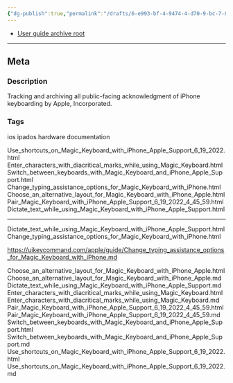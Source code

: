 ```yaml
---
{"dg-publish":true,"permalink":"/drafts/6-e993-bf-4-9474-4-d70-9-bc-7-8-fd-8-e74-cfbad-2/","dgHomeLink":true,"dgPassFrontmatter":false}
---
```



- [User guide archive root](https://uikeycommand.com/apple/guide/)

---

## Meta

### Description

Tracking and archiving all public-facing acknowledgment of iPhone keyboarding by Apple, Incorporated.

### Tags

ios ipados hardware documentation

Use_shortcuts_on_Magic_Keyboard_with_iPhone_Apple_Support_6_19_2022.html
Enter_characters_with_diacritical_marks_while_using_Magic_Keyboard.html
Switch_between_keyboards_with_Magic_Keyboard_and_iPhone_Apple_Support.html
Change_typing_assistance_options_for_Magic_Keyboard_with_iPhone.html
Choose_an_alternative_layout_for_Magic_Keyboard_with_iPhone_Apple.html
Pair_Magic_Keyboard_with_iPhone_Apple_Support_6_19_2022_4_45_59.html
Dictate_text_while_using_Magic_Keyboard_with_iPhone_Apple_Support.html

---

Dictate_text_while_using_Magic_Keyboard_with_iPhone_Apple_Support.html
Change_typing_assistance_options_for_Magic_Keyboard_with_iPhone.html

https://uikeycommand.com/apple/guide/Change_typing_assistance_options_for_Magic_Keyboard_with_iPhone.md

Choose_an_alternative_layout_for_Magic_Keyboard_with_iPhone_Apple.html
Choose_an_alternative_layout_for_Magic_Keyboard_with_iPhone_Apple.md
Dictate_text_while_using_Magic_Keyboard_with_iPhone_Apple_Support.md
Enter_characters_with_diacritical_marks_while_using_Magic_Keyboard.html
Enter_characters_with_diacritical_marks_while_using_Magic_Keyboard.md
Pair_Magic_Keyboard_with_iPhone_Apple_Support_6_19_2022_4_45_59.html
Pair_Magic_Keyboard_with_iPhone_Apple_Support_6_19_2022_4_45_59.md
Switch_between_keyboards_with_Magic_Keyboard_and_iPhone_Apple_Support.html
Switch_between_keyboards_with_Magic_Keyboard_and_iPhone_Apple_Support.md
Use_shortcuts_on_Magic_Keyboard_with_iPhone_Apple_Support_6_19_2022.html
Use_shortcuts_on_Magic_Keyboard_with_iPhone_Apple_Support_6_19_2022.md